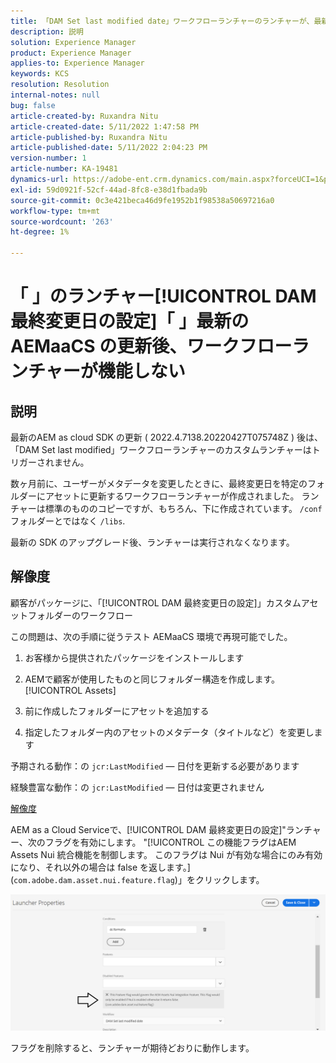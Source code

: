 ```yaml
---
title: 「DAM Set last modified date」ワークフローランチャーのランチャーが、最新の AEMaaCS の更新後に機能しない
description: 説明
solution: Experience Manager
product: Experience Manager
applies-to: Experience Manager
keywords: KCS
resolution: Resolution
internal-notes: null
bug: false
article-created-by: Ruxandra Nitu
article-created-date: 5/11/2022 1:47:58 PM
article-published-by: Ruxandra Nitu
article-published-date: 5/11/2022 2:04:23 PM
version-number: 1
article-number: KA-19481
dynamics-url: https://adobe-ent.crm.dynamics.com/main.aspx?forceUCI=1&pagetype=entityrecord&etn=knowledgearticle&id=b0baf6f2-30d1-ec11-a7b5-00224809ccc2
exl-id: 59d0921f-52cf-44ad-8fc8-e38d1fbada9b
source-git-commit: 0c3e421beca46d9fe1952b1f98538a50697216a0
workflow-type: tm+mt
source-wordcount: '263'
ht-degree: 1%

---
```


# 「 」のランチャー[!UICONTROL DAM 最終変更日の設定]「 」最新の AEMaaCS の更新後、ワークフローランチャーが機能しない

## 説明


最新のAEM as cloud SDK の更新 ( 2022.4.7138.20220427T075748Z ) 後は、「DAM Set last modified」ワークフローランチャーのカスタムランチャーはトリガーされません。

数ヶ月前に、ユーザーがメタデータを変更したときに、最終変更日を特定のフォルダーにアセットに更新するワークフローランチャーが作成されました。
ランチャーは標準のもののコピーですが、もちろん、下に作成されています。 `/conf` フォルダーとではなく `/libs`.

最新の SDK のアップグレード後、ランチャーは実行されなくなります。


## 解像度


顧客がパッケージに、「[!UICONTROL DAM 最終変更日の設定]」カスタムアセットフォルダーのワークフロー

この問題は、次の手順に従うテスト AEMaaCS 環境で再現可能でした。

1. お客様から提供されたパッケージをインストールします

2. AEMで顧客が使用したものと同じフォルダー構造を作成します。 [!UICONTROL Assets]

3. 前に作成したフォルダーにアセットを追加する

4. 指定したフォルダー内のアセットのメタデータ（タイトルなど）を変更します

予期される動作：の `jcr:LastModified`  — 日付を更新する必要があります

経験豊富な動作：の `jcr:LastModified`  — 日付は変更されません



<u>解像度</u>

AEM as a Cloud Serviceで、[!UICONTROL DAM 最終変更日の設定]&quot;ランチャー、次のフラグを有効にします。 &quot;[!UICONTROL この機能フラグはAEM Assets Nui 統合機能を制御します。 このフラグは Nui が有効な場合にのみ有効になり、それ以外の場合は false を返します。] (`com.adobe.dam.asset.nui.feature.flag`)」をクリックします。

![](assets/f0aaf60a-33d1-ec11-a7b5-00224809ccc2.png)

フラグを削除すると、ランチャーが期待どおりに動作します。
